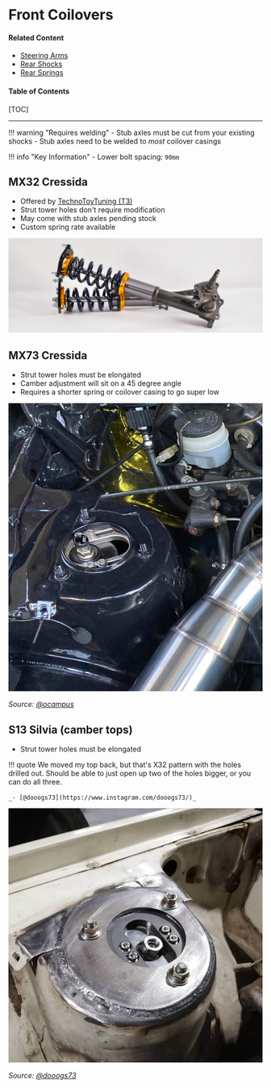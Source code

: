# Front Coilovers

#### Related Content

- [Steering Arms](steering-arms.md)
- [Rear Shocks](rear-shocks.md)
- [Rear Springs](rear-springs.md)

#### Table of Contents

[TOC]

---

!!! warning "Requires welding"
    - Stub axles must be cut from your existing shocks
    - Stub axles need to be welded to _most_ coilover casings

!!! info "Key Information"
    - Lower bolt spacing: `90mm`

##  MX32 Cressida

- Offered by [TechnoToyTuning (T3)](https://technotoytuning.com/toyota/mx32/front-coilover-conversion-mx32-cressida)
- Strut tower holes don't require modification
- May come with stub axles pending stock
- Custom spring rate available

![TechnoToyTuning front coilovers on MX32 Cressida](./img/suspension-front-coilovers-t3-techno-toy-tuning.jpg)

## MX73 Cressida

- Strut tower holes must be elongated
- Camber adjustment will sit on a 45 degree angle
- Requires a shorter spring or coilover casing to go super low

![MX73 Cressida front coilovers on MX32 Cressida](./img/suspension-front-coilovers-mx73.jpg)

_Source: [@ocampus](https://www.instagram.com/ocampus/)_

## S13 Silvia (camber tops)

- Strut tower holes must be elongated

!!! quote
    We moved my top back, but that's X32 pattern with the holes drilled out. Should be able to just open up two of the holes bigger, or you can do all three.

    _- [@dooogs73](https://www.instagram.com/dooogs73/)_

![S13 Silvia front camber tops on MX32 Cressida](./img/suspension-front-coilovers-s13.jpg)

_Source: [@dooogs73](https://www.instagram.com/dooogs73/)_
